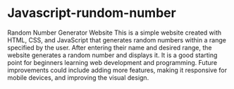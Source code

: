 # Javascript-rundom-number
Random Number Generator Website
This is a simple website created with HTML, CSS, and JavaScript that generates random numbers within a range specified by the user. After entering their name and desired range, the website generates a random number and displays it. It is a good starting point for beginners learning web development and programming. Future improvements could include adding more features, making it responsive for mobile devices, and improving the visual design.

